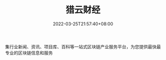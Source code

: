 ﻿---
weight: 
title: "猎云财经"
description: "集行业新闻、资讯、项目库、百科等一站式区块链产业服务平台，为您提供最快最专业的区块链信息和服务"
date: 2022-03-25T21:57:40+08:00
lastmod: 2022-03-25T16:45:40+08:00
draft: false
authors: ["Metabd"]
featuredImage: "lieyuncaijing.jpg"
link: ""
tags: ["元宇宙资讯","猎云财经"]
categories: ["navigation"]
navigation: ["元宇宙资讯"]
lightgallery: true
toc: true
pinned: false
recommend: false
recommend1: false
---
集行业新闻、资讯、项目库、百科等一站式区块链产业服务平台，为您提供最快最专业的区块链信息和服务

